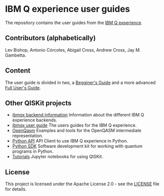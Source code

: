 # IBM Q experience user guides

The repository contains the user guides from the [IBM Q experience](https://quantumexperience.ng.bluemix.net).

## Contributors (alphabetically)

Lev Bishop, Antonio Córcoles, Abigail Cross, Andrew Cross, Jay M. Gambetta.

## Content

The user guide is divided in two, a [Begginer's Guide](beginners-guide/introduction.rst) and a more advanced [Full User's Guide](full-user-guide/introduction.rst).

## Other QISKit projects

* [ibmqx backend information](https://github.com/QISKit/ibmqx-backend-information) Information about the different IBM Q experience backends.
* [ibmqx user guide](https://github.com/QISKit/ibmqx-user-guides) The users guides for the IBM Q experience.
* [OpenQasm](https://github.com/QISKit/openqasm) Examples and tools for the OpenQASM intermediate representation.
* [Python API](https://github.com/QISKit/qiskit-api-py) API Client to use IBM Q experience in Python.
* [Python SDK](https://github.com/QISKit/qiskit-sdk-py) Software development kit for working with quantum programs in Python.
* [Tutorials](https://github.com/QISKit/qiskit-tutorial) Jupyter notebooks for using QISKit.


## License

This project is licensed under the Apache License 2.0 - see the [LICENSE](LICENSE) file for details.